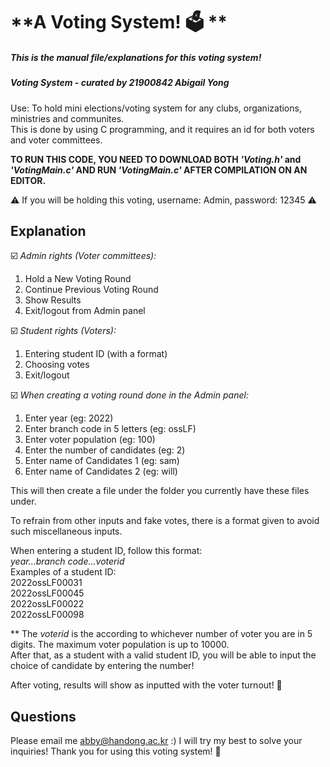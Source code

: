 # **A Voting System! 🗳️ **
##### This is the manual file/explanations for this voting system!
##### Voting System - curated by 21900842 Abigail Yong 

Use: To hold mini elections/voting system for any clubs, organizations, ministries and communites.\
This is done by using C programming, and it requires an id for both voters and voter committees.

**TO RUN THIS CODE, YOU NEED TO DOWNLOAD BOTH _'Voting.h'_ and _'VotingMain.c'_ AND RUN _'VotingMain.c'_ AFTER COMPILATION ON AN EDITOR.**

:warning:	If you will be holding this voting, username: Admin, password: 12345 :warning:	

## Explanation

☑️ _Admin rights (Voter committees):_
1. Hold a New Voting Round
2. Continue Previous Voting Round
3. Show Results
4. Exit/logout from Admin panel

☑️ _Student rights (Voters):_
1. Entering student ID (with a format)
2. Choosing votes
3. Exit/logout

☑️ _When creating a voting round done in the Admin panel:_
1. Enter year (eg: 2022)
2. Enter branch code in 5 letters (eg: ossLF)
3. Enter voter population (eg: 100)
4. Enter the number of candidates (eg: 2)
5. Enter name of Candidates 1 (eg: sam)
6. Enter name of Candidates 2 (eg: will)

This will then create a file under the folder you currently have these files under.

To refrain from other inputs and fake votes, there is a format given to avoid such miscellaneous inputs.

When entering a student ID, follow this format: \
_year...branch code...voterid_ \
Examples of a student ID: \
2022ossLF00031 \
2022ossLF00045 \
2022ossLF00022 \
2022ossLF00098 

** The _voterid_ is the according to whichever number of voter you are in 5 digits. The maximum voter population is up to 10000. \
After that, as a student with a valid student ID, you will be able to input the choice of candidate by entering the number!

After voting, results will show as inputted with the voter turnout! 🥇

## Questions 
Please email me abby@handong.ac.kr :) I will try my best to solve your inquiries!
Thank you for using this voting system! 🥰



